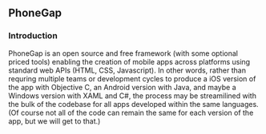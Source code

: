 ## PhoneGap

### Introduction

PhoneGap is an open source and free framework (with some optional priced tools) enabling the creation of mobile apps across platforms using standard web APIs (HTML, CSS, Javascript). In other words, rather than requring multiple teams or development cycles to produce a iOS version of the app with Objective C, an Android version with Java, and maybe a Windows version with XAML and C#, the process may be streamilined with the bulk of the codebase for all apps developed within the same languages. (Of course not all of the code can remain the same for each version of the app, but we will get to that.)

